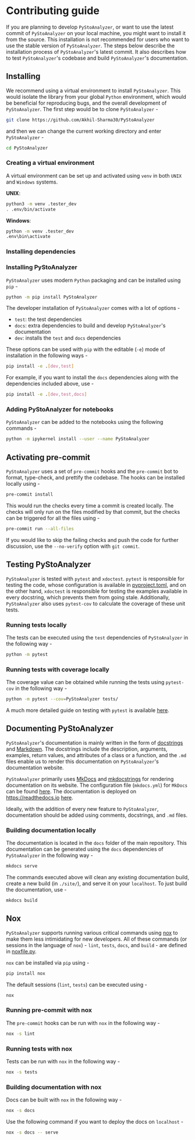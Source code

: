 # Contributing guide

If you are planning to develop `PyStoAnalyzer`, or want to use the latest commit of
`PyStoAnalyzer` on your local machine, you might want to install it from the source.
This installation is not recommended for users who want to use the stable
version of `PyStoAnalyzer`. The steps below describe the installation process of
`PyStoAnalyzer`'s latest commit. It also describes how to test `PyStoAnalyzer`'s codebase
and build `PyStoAnalyzer`'s documentation.


## Installing

We recommend using a virtual environment to install `PyStoAnalyzer`. This would
isolate the library from your global `Python` environment, which would be
beneficial for reproducing bugs, and the overall development of `PyStoAnalyzer`. The
first step would be to clone `PyStoAnalyzer` -

```bash
git clone https://github.com/Akhil-Sharma30/PyStoAnalyzer
```

and then we can change the current working directory and enter `PyStoAnalyzer` -

```bash
cd PyStoAnalyzer
```

### Creating a virtual environment

A virtual environment can be set up and activated using `venv` in both `UNIX`
and `Windows` systems.

**UNIX**:

```bash
python3 -m venv .tester_dev
. .env/bin/activate
```

**Windows**:

```bash
python -m venv .tester_dev
.env\bin\activate
```

### Installing dependencies

### Installing PyStoAnalyzer

`PyStoAnalyzer` uses modern `Python` packaging and can be installed using `pip` -

```bash
python -m pip install PyStoAnalyzer
```

The developer installation of `PyStoAnalyzer` comes with a lot of options -

- `test`: the test dependencies
- `docs`: extra dependencies to build and develop `PyStoAnalyzer`'s documentation
- `dev`: installs the `test` and `docs` dependencies

These options can be used with `pip` with the editable (`-e`) mode of
installation in the following ways -

```bash
pip install -e .[dev,test]
```

For example, if you want to install the `docs` dependencies along with the
dependencies included above, use -

```bash
pip install -e .[dev,test,docs]
```

### Adding PyStoAnalyzer for notebooks

`PyStoAnalyzer` can be added to the notebooks using the following commands -

```bash
python -m ipykernel install --user --name PyStoAnalyzer
```

## Activating pre-commit

`PyStoAnalyzer` uses a set of `pre-commit` hooks and the `pre-commit` bot to format,
type-check, and prettify the codebase. The hooks can be installed locally
using -

```bash
pre-commit install
```

This would run the checks every time a commit is created locally. The checks
will only run on the files modified by that commit, but the checks can be
triggered for all the files using -

```bash
pre-commit run --all-files
```

If you would like to skip the failing checks and push the code for further
discussion, use the `--no-verify` option with `git commit`.

## Testing PyStoAnalyzer

`PyStoAnalyzer` is tested with `pytest` and `xdoctest`. `pytest` is responsible for
testing the code, whose configuration is available in
[pyproject.toml](https://github.com/Akhil-Sharma30/PyStoAnalyzer/blob/main/pyproject.toml),
and on the other hand, `xdoctest` is responsible for testing the examples
available in every docstring, which prevents them from going stale.
Additionally, `PyStoAnalyzer` also uses `pytest-cov` to calculate the coverage of
these unit tests.

### Running tests locally

The tests can be executed using the `test` dependencies of `PyStoAnalyzer` in the
following way -

```bash
python -m pytest
```

### Running tests with coverage locally

The coverage value can be obtained while running the tests using `pytest-cov` in
the following way -

```bash
python -m pytest --cov=PyStoAnalyzer tests/
```

A much more detailed guide on testing with `pytest` is available
[here](https://scikit-hep.org/developer/pytest).

## Documenting PyStoAnalyzer

`PyStoAnalyzer`'s documentation is mainly written in the form of
[docstrings](https://peps.python.org/pep-0257/) and
[Markdown](https://en.wikipedia.org/wiki/Markdown). The docstrings include the
description, arguments, examples, return values, and attributes of a class or a
function, and the `.md` files enable us to render this documentation on
`PyStoAnalyzer`'s documentation website.

`PyStoAnalyzer` primarily uses [MkDocs](https://www.mkdocs.org/) and
[mkdocstrings](https://mkdocstrings.github.io/) for rendering documentation on
its website. The configuration file (`mkdocs.yml`) for `MkDocs` can be found
[here](https://github.com/Akhil-Sharma30/PyStoAnalyzer/blob/main/mkdocs.yml). The
documentation is deployed on <https://readthedocs.io>
[here](https://PyStoAnalyzer.readthedocs.io/en/latest/).

Ideally, with the addition of every new feature to `PyStoAnalyzer`, documentation
should be added using comments, docstrings, and `.md` files.

### Building documentation locally

The documentation is located in the `docs` folder of the main repository. This
documentation can be generated using the `docs` dependencies of `PyStoAnalyzer` in the
following way -

```bash
mkdocs serve
```

The commands executed above will clean any existing documentation build, create
a new build (in `./site/`), and serve it on your `localhost`. To just build the
documentation, use -

```bash
mkdocs build
```

## Nox

`PyStoAnalyzer` supports running various critical commands using
[nox](https://github.com/wntrblm/nox) to make them less intimidating for new
developers. All of these commands (or sessions in the language of `nox`) -
`lint`, `tests`, `docs`, and `build` - are defined in
[noxfile.py](https://github.com/Akhil-Sharma30/PyStoAnalyzer/blob/main/noxfile.py).

`nox` can be installed via `pip` using -

```bash
pip install nox
```

The default sessions (`lint`, `tests`) can be executed using -

```bash
nox
```

### Running pre-commit with nox

The `pre-commit` hooks can be run with `nox` in the following way -

```bash
nox -s lint
```

### Running tests with nox

Tests can be run with `nox` in the following way -

```bash
nox -s tests
```

### Building documentation with nox

Docs can be built with `nox` in the following way -

```bash
nox -s docs
```

Use the following command if you want to deploy the docs on `localhost` -

```bash
nox -s docs -- serve
```
